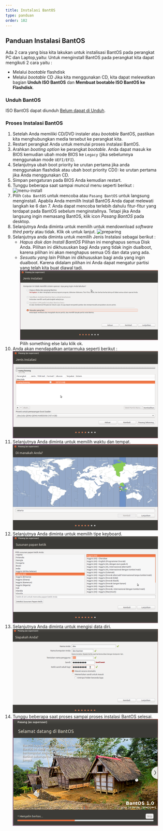 ```yaml
---
title: Instalasi BantOS
type: panduan
order: 102
---
```



## Panduan Instalasi BantOS
Ada 2 cara yang bisa kita lakukan untuk instalisasi BantOS pada perangkat PC dan Laptop,yaitu:
Untuk menginstall BantOS pada perangkat kita dapat mengikuti 2 cara yaitu :
- Melalui _bootable_ flashdisk
- Melalui _bootable_ CD
Jika kita menggunakan CD, kita dapat melewatkan bagian **Unduh ISO BantOS** dan **Membuat bootable ISO BantOS ke Flashdisk**.

### Unduh BantOS
ISO BantOS dapat diunduh [Belum dapat di Unduh](http://linux.dev.bantenprov/iso/BantOS/).

### Proses Instalasi BantOS
1. Setelah Anda memiliki CD/DVD instaler atau _bootable_ BantOS, pastikan kita  menghubungkan media tersebut ke perangkat kita.
2. Restart perangkat Anda untuk memulai proses instalasi BantOS.
3. Arahkan _booting option_ ke perangkat _bootable_. Anda dapat masuk ke BIOS kemudian ubah mode BIOS ke `Legacy` (jika sebelumnya menggunakan mode `UEFI/EFI`).
4. Selanjutnya ubah boot priority ke urutan pertama jika anda menggunakan flashdisk atau ubah boot priority CD(): ke urutan pertama jika Anda menggunakan CD.
5. Simpan pengaturan pada BIOS Anda kemudian restart.
6. Tunggu beberapa saat sampai muncul menu seperti berikut :
   ![menu-install](images/install_bantos-1.png)
7. Pilih `Coba BantOS` untuk mencoba atau `Pasang BantOS` untuk langsung menginstall. Apabila Anda memilih Install BantOS Anda dapat melewati langkah ke 6 dan 7.
   Anda dapat mencoba terlebih dahulu fitur-fitur yang terdapat pada BantOS sebelum menginstallnya. Tetapi jika Anda langsung ingin memasang BantOS, klik icon _Pasang BantOS_ pada desktop.
8. Selanjutnya Anda diminta untuk memilih untuk mendownload _software third party_ atau tidak. Klik ok untuk lanjut.
    ![preparing](/images/install-bantos-2.png)
9. Selanjutnya anda diminta untuk memilih Jenis Instalasi sebagai berikut :
    - _Hapus disk dan Install BantOS_
      Pilihan ini menghapus semua Disk Anda. Pilihan ini dikhususkan bagi Anda yang tidak ingin dualboot, karena pilihan ini akan menghapus semua OS dan data yang ada.
    - _Sesuatu yang lain_
      Pilihan ini dikhususkan bagi anda yang ingin dualboot. Karena didalam pilihan ini Anda dapat mengatur partisi yang telah kita buat diawal tadi.
    ![instalaltion](/src/images/install-bantos-3.png)
    Pilih something else lalu klik ok.
10. Anda akan mendapatkan antarmuka seperti berikut :
    ![partiton_1](/src/images/install-bantos-4.png)
11. Selanjutnya Anda diminta untuk memilih waktu dan tempat.
    ![time-and-region](/src/images/install-bantos-5.png)
12. Selanjutnya Anda diminta untuk memilih tipe keyboard.
    ![keyboard](/src/images/install-bantos-6.png)
13. Selanjutnya Anda diminta untuk mengisi data diri.
    ![whoru](/src/images/install-bantos-7.png)
14. Tunggu beberapa saat proses sampai proses instalasi BantOS selesai.
    ![installaltion](/themes/vue/source/images/install-8.png)
    
